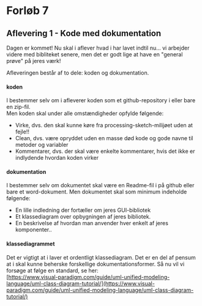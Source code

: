 # Forløb 7
## Aflevering 1 - Kode med dokumentation

Dagen er kommet! Nu skal i aflever hvad i har lavet indtil nu... vi arbejder videre med bibliteket senere, men det er godt lige at have en "general prøve" på
jeres værk!    

Afleveringen består af to dele: koden og dokumentation.    

#### koden
I bestemmer selv om i afleverer koden som et github-repository i eller bare en zip-fil.   
Men koden skal under alle omstændigheder opfylde følgende:
- Virke, dvs. den skal kunne køre fra processing-sketch-milijøet uden at fejle!!
- Clean, dvs. være opryddet uden en masse død kode og gode navne til metoder og variabler
- Kommentarer, dvs. der skal være enkelte kommentarer, hvis det ikke er indlydende hvordan koden virker

#### dokumentation
I bestemmer selv om dokumentet skal være en Readme-fil i på github eller bare et word-dokument.
Men dokumentet skal som minimum indeholde følgende:   
- En lille indledning der fortæller om jeres GUI-bibliotek
- Et klassediagram over opbygningen af jeres bibliotek.
- En beskrivelse af hvordan man anvender hver enkelt af jeres komponenter..

#### klassediagrammet
Det er vigtigt at i laver et ordentligt klassediagram. Det er en del af pensum at i skal kunne beherske forskellige dokumentationsformer.
Så nu vil vi forsøge at følge en standard, se her:        
[https://www.visual-paradigm.com/guide/uml-unified-modeling-language/uml-class-diagram-tutorial/](https://www.visual-paradigm.com/guide/uml-unified-modeling-language/uml-class-diagram-tutorial/)
